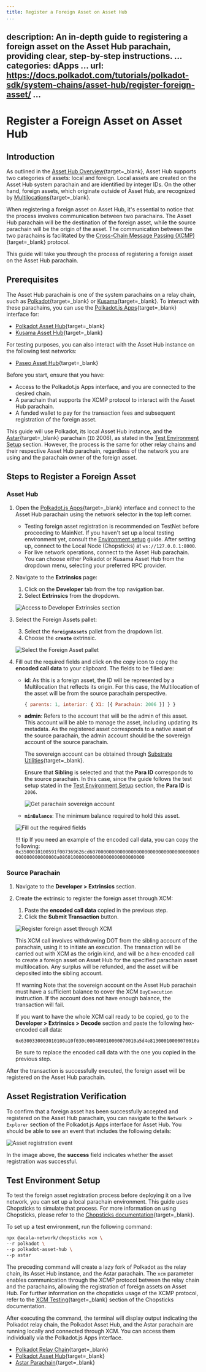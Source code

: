 ```yaml
---
title: Register a Foreign Asset on Asset Hub
...
```

description: An in-depth guide to registering a foreign asset on the Asset Hub parachain, providing
  clear, step-by-step instructions.
...
categories: dApps
...
url: https://docs.polkadot.com/tutorials/polkadot-sdk/system-chains/asset-hub/register-foreign-asset/
...
---

# Register a Foreign Asset on Asset Hub

## Introduction

As outlined in the [Asset Hub Overview](/polkadot-protocol/architecture/system-chains/asset-hub){target=\_blank}, Asset Hub supports two categories of assets: local and foreign. Local assets are created on the Asset Hub system parachain and are identified by integer IDs. On the other hand, foreign assets, which originate outside of Asset Hub, are recognized by [Multilocations](https://github.com/polkadot-fellows/xcm-format?tab=readme-ov-file#7-universal-consensus-location-identifiers){target=\_blank}.

When registering a foreign asset on Asset Hub, it's essential to notice that the process involves communication between two parachains. The Asset Hub parachain will be the destination of the foreign asset, while the source parachain will be the origin of the asset. The communication between the two parachains is facilitated by the [Cross-Chain Message Passing (XCMP)](/develop/interoperability/intro-to-xcm/){target=\_blank} protocol.

This guide will take you through the process of registering a foreign asset on the Asset Hub parachain.

## Prerequisites

The Asset Hub parachain is one of the system parachains on a relay chain, such as [Polkadot](https://polkadot.js.org/apps/?rpc=wss%3A%2F%2Fpolkadot.api.onfinality.io%2Fpublic-ws#/explorer){target=\_blank} or [Kusama](https://polkadot.js.org/apps/?rpc=wss%3A%2F%2Fkusama.api.onfinality.io%2Fpublic-ws#/explorer){target=\_blank}. To interact with these parachains, you can use the [Polkadot.js Apps](https://polkadot.js.org/apps/#/explorer){target=\_blank} interface for:

- [Polkadot Asset Hub](https://polkadot.js.org/apps/?rpc=wss%3A%2F%2Fasset-hub-polkadot-rpc.dwellir.com#/explorer){target=\_blank}
- [Kusama Asset Hub](https://polkadot.js.org/apps/?rpc=wss%3A%2F%2Fsys.ibp.network%2Fstatemine#/explorer){target=\_blank}

For testing purposes, you can also interact with the Asset Hub instance on the following test networks:

- [Paseo Asset Hub](https://polkadot.js.org/apps/?rpc=wss%3A%2F%2Fpas-rpc.stakeworld.io%2Fassethub#/explorer){target=\_blank}

Before you start, ensure that you have: 

- Access to the Polkadot.js Apps interface, and you are connected to the desired chain.
- A parachain that supports the XCMP protocol to interact with the Asset Hub parachain.
- A funded wallet to pay for the transaction fees and subsequent registration of the foreign asset.

This guide will use Polkadot, its local Asset Hub instance, and the [Astar](https://astar.network/){target=\_blank} parachain (`ID` 2006), as stated in the [Test Environment Setup](#test-environment-setup) section. However, the process is the same for other relay chains and their respective Asset Hub parachain, regardless of the network you are using and the parachain owner of the foreign asset.

## Steps to Register a Foreign Asset

### Asset Hub

1. Open the [Polkadot.js Apps](https://polkadot.js.org/apps/){target=\_blank} interface and connect to the Asset Hub parachain using the network selector in the top left corner.

      - Testing foreign asset registration is recommended on TestNet before proceeding to MainNet. If you haven't set up a local testing environment yet, consult the [Environment setup](#test-environment-setup) guide. After setting up, connect to the Local Node (Chopsticks) at `ws://127.0.0.1:8000`.
      - For live network operations, connect to the Asset Hub parachain. You can choose either Polkadot or Kusama Asset Hub from the dropdown menu, selecting your preferred RPC provider.

2. Navigate to the **Extrinsics** page:

      1. Click on the **Developer** tab from the top navigation bar.
      2. Select **Extrinsics** from the dropdown.

    ![Access to Developer Extrinsics section](/images/tutorials/polkadot-sdk/system-chains/asset-hub/register-foreign-assets/register-a-foreign-asset-1.webp)

3. Select the Foreign Assets pallet:

      3. Select the **`foreignAssets`** pallet from the dropdown list.
      4. Choose the **`create`** extrinsic.

    ![Select the Foreign Asset pallet](/images/tutorials/polkadot-sdk/system-chains/asset-hub/register-foreign-assets/register-a-foreign-asset-2.webp)

3. Fill out the required fields and click on the copy icon to copy the **encoded call data** to your clipboard. The fields to be filled are:

    - **id**: As this is a foreign asset, the ID will be represented by a Multilocation that reflects its origin. For this case, the Multilocation of the asset will be from the source parachain perspective.
  
        ```javascript
        { parents: 1, interior: { X1: [{ Parachain: 2006 }] } }
        ```

    - **admin**: Refers to the account that will be the admin of this asset. This account will be able to manage the asset, including updating its metadata. As the registered asset corresponds to a native asset of the source parachain, the admin account should be the sovereign account of the source parachain.
      
        The sovereign account can be obtained through [Substrate Utilities](https://www.shawntabrizi.com/substrate-js-utilities/){target=\_blank}.

        Ensure that **Sibling** is selected and that the **Para ID** corresponds to the source parachain. In this case, since the guide follows the test setup stated in the [Test Environment Setup](#test-environment-setup) section, the **Para ID** is `2006`.

        ![Get parachain sovereign account](/images/tutorials/polkadot-sdk/system-chains/asset-hub/register-foreign-assets/register-a-foreign-asset-3.webp)


    - **`minBalance`**: The minimum balance required to hold this asset.

    ![Fill out the required fields](/images/tutorials/polkadot-sdk/system-chains/asset-hub/register-foreign-assets/register-a-foreign-asset-4.webp)

    !!! tip 
        If you need an example of the encoded call data, you can copy the following:
        ```
        0x3500010100591f007369626cd6070000000000000000000000000000000000000000000000000000a0860100000000000000000000000000
        ```

### Source Parachain

1. Navigate to the **Developer > Extrinsics** section.
2. Create the extrinsic to register the foreign asset through XCM:

      1. Paste the **encoded call data** copied in the previous step.
      2. Click the **Submit Transaction** button.

    ![Register foreign asset through XCM](/images/tutorials/polkadot-sdk/system-chains/asset-hub/register-foreign-assets/register-a-foreign-asset-5.webp)

    This XCM call involves withdrawing DOT from the sibling account of the parachain, using it to initiate an execution. The transaction will be carried out with XCM as the origin kind, and will be a hex-encoded call to create a foreign asset on Asset Hub for the specified parachain asset multilocation. Any surplus will be refunded, and the asset will be deposited into the sibling account.

    !!! warning
        Note that the sovereign account on the Asset Hub parachain must have a sufficient balance to cover the XCM `BuyExecution` instruction. If the account does not have enough balance, the transaction will fail.

    If you want to have the whole XCM call ready to be copied, go to the **Developer > Extrinsics > Decode** section and paste the following hex-encoded call data:

    ```text
    0x6300330003010100a10f030c000400010000070010a5d4e81300010000070010a5d4e80006030700b4f13501419ce03500010100591f007369626cd607000000000000000000000000000000000000000000000000000000000000000000000000000000000000
    ```

    Be sure to replace the encoded call data with the one you copied in the previous step.

After the transaction is successfully executed, the foreign asset will be registered on the Asset Hub parachain. 

## Asset Registration Verification

To confirm that a foreign asset has been successfully accepted and registered on the Asset Hub parachain, you can navigate to the `Network > Explorer` section of the Polkadot.js Apps interface for Asset Hub. You should be able to see an event that includes the following details:

![Asset registration event](/images/tutorials/polkadot-sdk/system-chains/asset-hub/register-foreign-assets/register-a-foreign-asset-6.webp)

In the image above, the **success** field indicates whether the asset registration was successful.

## Test Environment Setup

To test the foreign asset registration process before deploying it on a live network, you can set up a local parachain environment. This guide uses Chopsticks to simulate that process. For more information on using Chopsticks, please refer to the [Chopsticks documentation](/develop/toolkit/parachains/fork-chains/chopsticks/get-started){target=\_blank}.

To set up a test environment, run the following command:

```bash
npx @acala-network/chopsticks xcm \
--r polkadot \
--p polkadot-asset-hub \
--p astar
```

The preceding command will create a lazy fork of Polkadot as the relay chain, its Asset Hub instance, and the Astar parachain. The `xcm` parameter enables communication through the XCMP protocol between the relay chain and the parachains, allowing the registration of foreign assets on Asset Hub. For further information on the chopsticks usage of the XCMP protocol, refer to the [XCM Testing](/tutorials/polkadot-sdk/testing/fork-live-chains/#xcm-testing){target=\_blank} section of the Chopsticks documentation.

After executing the command, the terminal will display output indicating the Polkadot relay chain, the Polkadot Asset Hub, and the Astar parachain are running locally and connected through XCM. You can access them individually via the Polkadot.js Apps interface.

- [Polkadot Relay Chain](https://polkadot.js.org/apps/?rpc=wss%3A%2F%2Flocalhost%3A8002#/explorer){target=\_blank}
- [Polkadot Asset Hub](https://polkadot.js.org/apps/?rpc=wss%3A%2F%2Flocalhost%3A8000#/explorer){target=\_blank}
- [Astar Parachain](https://polkadot.js.org/apps/?rpc=wss%3A%2F%2Flocalhost%3A8001#/explorer){target=\_blank}
